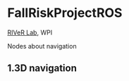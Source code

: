 FallRiskProjectROS
==================

[RIVeR Lab](http://robot.wpi.edu), WPI

Nodes about navigation

1.3D navigation
------------------


